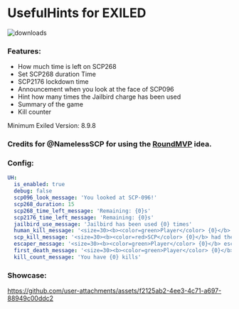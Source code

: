 # UsefulHints for EXILED

![downloads](https://img.shields.io/github/downloads/Vretu-Dev/UsefulHints/total)

### Features:
- How much time is left on SCP268
- Set SCP268 duration Time
- SCP2176 lockdown time
- Announcement when you look at the face of SCP096
- Hint how many times the Jailbird charge has been used
- Summary of the game
- Kill counter

Minimum Exiled Version: 8.9.8
### Credits for @NamelessSCP for using the [RoundMVP](https://github.com/NamelessSCP/RoundMVP) idea.

### Config:

```yaml
UH:
  is_enabled: true
  debug: false
  scp096_look_message: 'You looked at SCP-096!'
  scp268_duration: 15
  scp268_time_left_message: 'Remaining: {0}s'
  scp2176_time_left_message: 'Remaining: {0}s'
  jailbird_use_message: 'Jailbird has been used {0} times'
  human_kill_message: '<size=30><b><color=green>Player</color> {0}</b> had the most kills: <color=yellow>{1}</color></size>'
  scp_kill_message: '<size=30><b><color=red>SCP</color> {0}</b> had the most kills: <color=yellow>{1}</color></size>'
  escaper_message: '<size=30><b><color=green>Player</color> {0}</b> escaped <color=yellow>first</color> from the facility</size>'
  first_death_message: '<size=30><b><color=green>Player</color> {0}</b> died <color=yellow>first</color></size>'
  kill_count_message: 'You have {0} kills'
```
### Showcase:
https://github.com/user-attachments/assets/f2125ab2-4ee3-4c71-a697-88949c00ddc2

